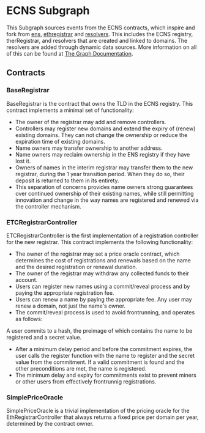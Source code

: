 # ECNS Subgraph

This Subgraph sources events from the ECNS contracts, which inspire and fork from [ens](https://github.com/ensdomains/ens), [ethregistrar](https://github.com/ensdomains/ethregistrar) and [resolvers](https://github.com/ensdomains/resolvers). This includes the ECNS registry, therRegistrar, and resolvers that are created and linked to domains. The resolvers are added through dynamic data sources. More information on all of this can be found at [The Graph Documentation](https://thegraph.com/docs/).

## Contracts

### BaseRegistrar
BaseRegistrar is the contract that owns the TLD in the ECNS registry. This contract implements a minimal set of functionality:

- The owner of the registrar may add and remove controllers.
- Controllers may register new domains and extend the expiry of (renew) existing domains. They can not change the ownership or reduce the expiration time of existing domains.
- Name owners may transfer ownership to another address.
- Name owners may reclaim ownership in the ENS registry if they have lost it.
- Owners of names in the interim registrar may transfer them to the new registrar, during the 1 year transition period. When they do so, their deposit is returned to them in its entirety.
- This separation of concerns provides name owners strong guarantees over continued ownership of their existing names, while still permitting innovation and change in the way names are registered and renewed via the controller mechanism.

### ETCRegistrarController
ETCRegistrarController is the first implementation of a registration controller for the new registrar. This contract implements the following functionality:

- The owner of the registrar may set a price oracle contract, which determines the cost of registrations and renewals based on the name and the desired registration or renewal duration.
- The owner of the registrar may withdraw any collected funds to their account.
- Users can register new names using a commit/reveal process and by paying the appropriate registration fee.
- Users can renew a name by paying the appropriate fee. Any user may renew a domain, not just the name's owner.
- The commit/reveal process is used to avoid frontrunning, and operates as follows:

A user commits to a hash, the preimage of which contains the name to be registered and a secret value.
- After a minimum delay period and before the commitment expires, the user calls the register function with the name to register and the secret value from the commitment. If a valid commitment is found and the other preconditions are met, the name is registered.
- The minimum delay and expiry for commitments exist to prevent miners or other users from effectively frontrunnig registrations.

### SimplePriceOracle
SimplePriceOracle is a trivial implementation of the pricing oracle for the EthRegistrarController that always returns a fixed price per domain per year, determined by the contract owner.